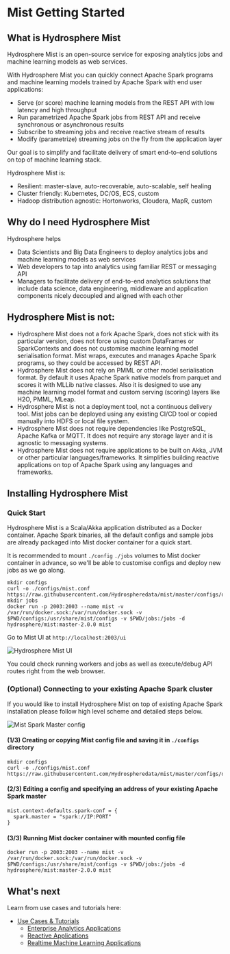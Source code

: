 # Mist Getting Started

## What is Hydrosphere Mist

Hydrosphere Mist is an open-source service for exposing analytics jobs and machine learning models as web services.

With Hydrosphere Mist you can quickly connect Apache Spark programs and machine learning models trained by Apache Spark with end user applications:
 - Serve (or score) machine learning models from the REST API with low latency and high throughput
 - Run parametrized Apache Spark jobs from REST API and receive synchronous or asynchronous results
 - Subscribe to streaming jobs and receive reactive stream of results
 - Modify (parametrize) streaming jobs on the fly from the application layer

Our goal is to simplify and facilitate delivery of smart end-to-end solutions on top of machine learning stack.

Hydrosphere Mist is:
 - Resilient: master-slave, auto-recoverable, auto-scalable, self healing
 - Cluster friendly: Kubernetes, DC/OS, ECS, custom
 - Hadoop distribution agnostic: Hortonworks, Cloudera, MapR, custom

## Why do I need Hydrosphere Mist
Hydrosphere helps
 - Data Scientists and Big Data Engineers to deploy analytics jobs and machine learning models as web services
 - Web developers to tap into analytics using familiar REST or messaging API
 - Managers to facilitate delivery of end-to-end analytics solutions that include data science, data engineering, middleware and application components nicely decoupled and aligned with each other

## Hydrosphere Mist is not:
 - Hydrosphere Mist does not a fork Apache Spark, does not stick with its particular version, does not force using custom DataFrames or SparkContexts and does not customise machine learning model serialisation format. Mist wraps, executes and manages Apache Spark programs, so they could be accessed by REST API. 
 - Hydrosphere Mist does not rely on PMML or other model serialisation format. By default it uses Apache Spark native models from parquet and scores it with MLLib native classes. Also it is designed to use any machine learning model format and custom serving (scoring) layers like H2O, PMML, MLeap. 
 - Hydrosphere Mist is not a deployment tool, not a continuous delivery tool. Mist jobs can be deployed using any existing CI/CD tool or copied manually into HDFS or local file system.
 - Hydrosphere Mist does not require dependencies like PostgreSQL, Apache Kafka or MQTT. It does not require any storage layer and it is agnostic to messaging systems.
 - Hydrosphere Mist does not require applications to be built on Akka, JVM or other particular languages/frameworks. It simplifies building reactive applications on top of Apache Spark using any languages and frameworks.

## Installing Hydrosphere Mist 
### Quick Start
Hydrosphere Mist is a Scala/Akka application distributed as a Docker container. Apache Spark binaries, all the default configs and sample jobs are already packaged into Mist docker container for a quick start.

It is recommended to mount `./config` `./jobs` volumes to Mist docker container in advance, so we'll be able to customise configs and deploy new jobs as we go along. 

```
mkdir configs
curl -o ./configs/mist.conf https://raw.githubusercontent.com/Hydrospheredata/mist/master/configs/docker.conf
mkdir jobs
docker run -p 2003:2003 --name mist -v /var/run/docker.sock:/var/run/docker.sock -v $PWD/configs:/usr/share/mist/configs -v $PWD/jobs:/jobs -d hydrosphere/mist:master-2.0.0 mist
```

Go to Mist UI at `http://localhost:2003/ui`

![Hydrosphere Mist UI](http://dv9c7babquml0.cloudfront.net/docs-images/hydrisphere-mist-ui.png)

You could check running workers and jobs as well as execute/debug API routes right from the web browser.

### (Optional) Connecting to your existing Apache Spark cluster
If you would like to install Hydrosphere Mist on top of existing Apache Spark installation please follow high level scheme and detailed steps below. 

![Mist Spark Master config](http://dv9c7babquml0.cloudfront.net/docs-images/mist-spark-master.png)

#### (1/3) Creating or copying Mist config file and saving it in `./configs` directory  

```
mkdir configs
curl -o ./configs/mist.conf https://raw.githubusercontent.com/Hydrospheredata/mist/master/configs/docker.conf
```

#### (2/3) Editing a config and specifying an address of your existing Apache Spark master

```
mist.context-defaults.spark-conf = {
  spark.master = "spark://IP:PORT"
}
```

#### (3/3) Running Mist docker container with mounted config file

```
docker run -p 2003:2003 --name mist -v /var/run/docker.sock:/var/run/docker.sock -v $PWD/configs:/usr/share/mist/configs -v $PWD/jobs:/jobs -d hydrosphere/mist:master-2.0.0 mist
```

## What's next

Learn from use cases and tutorials here:
- [Use Cases & Tutorials](/docs/use-cases/README.md)
    - [Enterprise Analytics Applications](/docs/use-cases/enterprise-analytics.md)
    - [Reactive Applications](/docs/use-cases/reactive.md)
    - [Realtime Machine Learning Applications](/docs/use-cases/ml-realtime.md)
